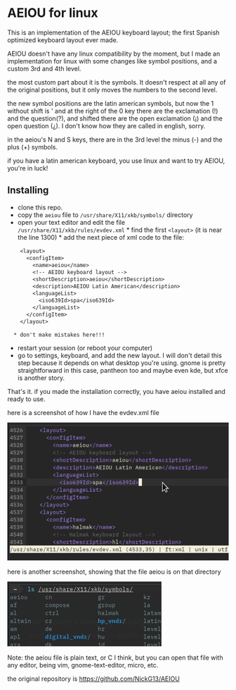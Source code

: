 # AEIOU for linux

This is an implementation of the AEIOU keyboard layout; the first Spanish optimized keyboard layout ever made.

AEIOU doesn't have any linux compatibility by the moment, but I made an implementation for linux with some changes like symbol positions, and a custom 3rd and 4th level.

the most custom part about it is the symbols. It doesn't respect at all any of the original positions, but it only moves the numbers to the second level.

the new symbol positions are the latin american symbols, but now the 1 without shift is ' and at the right of the 0 key there are the exclamation (!) and the question(?), and shifted there are the open exclamation (¡) and the open question (¿).
I don't know how they are called in english, sorry.

in the aeiou's N and S keys, there are in the 3rd level the minus (-) and the plus (+) symbols.

if you have a latin american keyboard, you use linux and want to try AEIOU, you're in luck!

## Installing

* clone this repo.
* copy the `aeiou` file to `/usr/share/X11/xkb/symbols/` directory
* open your text editor and edit the file `/usr/share/X11/xkb/rules/evdev.xml`
      * find the first `<layout>` (it is near the line 1300)
      * add the next piece of xml code to the file:
```
    <layout>
      <configItem>
        <name>aeiou</name>
        <!-- AEIOU keyboard layout -->
        <shortDescription>aeiou</shortDescription>
        <description>AEIOU Latin American</description>
        <languageList>
          <iso639Id>spa</iso639Id>
        </languageList>
      </configItem>
    </layout>
```

      * don't make mistakes here!!!

* restart your session (or reboot your computer)
* go to settings, keyboard, and add the new layout. I will don't detail this step because it depends on what desktop you're using. gnome is pretty straightforward in this case, pantheon too and maybe even kde, but xfce is another story.

That's it. if you made the installation correctly, you have aeiou installed and ready to use.

here is a screenshot of how I have the evdev.xml file

![evdev](https://github.com/germe-deb/aeiou-linux/raw/main/xkbevdev.png)

here is another screenshot, showing that the file aeiou is on that directory

![directory](https://github.com/germe-deb/aeiou-linux/raw/main/xkbfiles.png)

Note: the aeiou file is plain text, or C I think, but you can open that file with any editor, being vim, gnome-text-editor, micro, etc.

the original repository is https://github.com/NickG13/AEIOU
